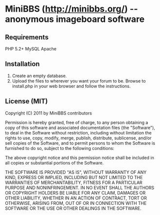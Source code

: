 # MiniBBS (http://minibbs.org/) -- anonymous imageboard software

## Requirements
PHP 5.2+
MySQL
Apache

## Installation
1. Create an empty database.
2. Upload the files to wherever you want your forum to be. Browse to install.php in your web browser and follow the instructions.


## License (MIT)
Copyright (C) 2011 by MiniBBS contributors

Permission is hereby granted, free of charge, to any person obtaining a copy of this software and associated documentation files (the "Software"), to deal in the Software without restriction, including without limitation the rights to use, copy, modify, merge, publish, distribute, sublicense, and/or sell copies of the Software, and to permit persons to whom the Software is furnished to do so, subject to the following conditions:

The above copyright notice and this permission notice shall be included in all copies or substantial portions of the Software.

THE SOFTWARE IS PROVIDED "AS IS", WITHOUT WARRANTY OF ANY KIND, EXPRESS OR IMPLIED, INCLUDING BUT NOT LIMITED TO THE WARRANTIES OF MERCHANTABILITY, FITNESS FOR A PARTICULAR PURPOSE AND NONINFRINGEMENT. IN NO EVENT SHALL THE AUTHORS OR COPYRIGHT HOLDERS BE LIABLE FOR ANY CLAIM, DAMAGES OR OTHER LIABILITY, WHETHER IN AN ACTION OF CONTRACT, TORT OR OTHERWISE, ARISING FROM, OUT OF OR IN CONNECTION WITH THE SOFTWARE OR THE USE OR OTHER DEALINGS IN THE SOFTWARE.
